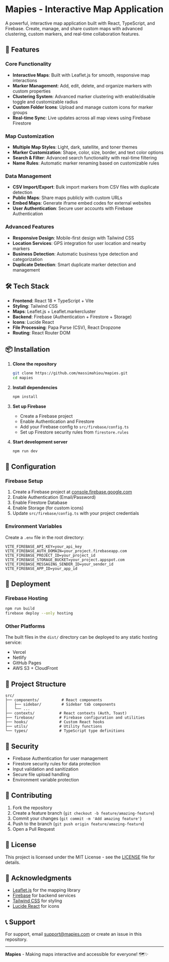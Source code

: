 # Mapies - Interactive Map Application

A powerful, interactive map application built with React, TypeScript, and Firebase. Create, manage, and share custom maps with advanced clustering, custom markers, and real-time collaboration features.

## 🚀 Features

### Core Functionality
- **Interactive Maps**: Built with Leaflet.js for smooth, responsive map interactions
- **Marker Management**: Add, edit, delete, and organize markers with custom properties
- **Clustering System**: Advanced marker clustering with enable/disable toggle and customizable radius
- **Custom Folder Icons**: Upload and manage custom icons for marker groups
- **Real-time Sync**: Live updates across all map views using Firebase Firestore

### Map Customization
- **Multiple Map Styles**: Light, dark, satellite, and toner themes
- **Marker Customization**: Shape, color, size, border, and text color options
- **Search & Filter**: Advanced search functionality with real-time filtering
- **Name Rules**: Automatic marker renaming based on customizable rules

### Data Management
- **CSV Import/Export**: Bulk import markers from CSV files with duplicate detection
- **Public Maps**: Share maps publicly with custom URLs
- **Embed Maps**: Generate iframe embed codes for external websites
- **User Authentication**: Secure user accounts with Firebase Authentication

### Advanced Features
- **Responsive Design**: Mobile-first design with Tailwind CSS
- **Location Services**: GPS integration for user location and nearby markers
- **Business Detection**: Automatic business type detection and categorization
- **Duplicate Detection**: Smart duplicate marker detection and management

## 🛠️ Tech Stack

- **Frontend**: React 18 + TypeScript + Vite
- **Styling**: Tailwind CSS
- **Maps**: Leaflet.js + Leaflet.markercluster
- **Backend**: Firebase (Authentication + Firestore + Storage)
- **Icons**: Lucide React
- **File Processing**: Papa Parse (CSV), React Dropzone
- **Routing**: React Router DOM

## 📦 Installation

1. **Clone the repository**
   ```bash
   git clone https://github.com/massimahiou/mapies.git
   cd mapies
   ```

2. **Install dependencies**
   ```bash
   npm install
   ```

3. **Set up Firebase**
   - Create a Firebase project
   - Enable Authentication and Firestore
   - Add your Firebase config to `src/firebase/config.ts`
   - Set up Firestore security rules from `firestore.rules`

4. **Start development server**
   ```bash
   npm run dev
   ```

## 🔧 Configuration

### Firebase Setup
1. Create a Firebase project at [console.firebase.google.com](https://console.firebase.google.com)
2. Enable Authentication (Email/Password)
3. Enable Firestore Database
4. Enable Storage (for custom icons)
5. Update `src/firebase/config.ts` with your project credentials

### Environment Variables
Create a `.env` file in the root directory:
```env
VITE_FIREBASE_API_KEY=your_api_key
VITE_FIREBASE_AUTH_DOMAIN=your_project.firebaseapp.com
VITE_FIREBASE_PROJECT_ID=your_project_id
VITE_FIREBASE_STORAGE_BUCKET=your_project.appspot.com
VITE_FIREBASE_MESSAGING_SENDER_ID=your_sender_id
VITE_FIREBASE_APP_ID=your_app_id
```

## 🚀 Deployment

### Firebase Hosting
```bash
npm run build
firebase deploy --only hosting
```

### Other Platforms
The built files in the `dist/` directory can be deployed to any static hosting service:
- Vercel
- Netlify
- GitHub Pages
- AWS S3 + CloudFront

## 📁 Project Structure

```
src/
├── components/          # React components
│   ├── sidebar/         # Sidebar tab components
│   └── ...
├── contexts/           # React contexts (Auth, Toast)
├── firebase/           # Firebase configuration and utilities
├── hooks/              # Custom React hooks
├── utils/              # Utility functions
└── types/              # TypeScript type definitions
```

## 🔐 Security

- Firebase Authentication for user management
- Firestore security rules for data protection
- Input validation and sanitization
- Secure file upload handling
- Environment variable protection

## 🤝 Contributing

1. Fork the repository
2. Create a feature branch (`git checkout -b feature/amazing-feature`)
3. Commit your changes (`git commit -m 'Add amazing feature'`)
4. Push to the branch (`git push origin feature/amazing-feature`)
5. Open a Pull Request

## 📄 License

This project is licensed under the MIT License - see the [LICENSE](LICENSE) file for details.

## 🙏 Acknowledgments

- [Leaflet.js](https://leafletjs.com/) for the mapping library
- [Firebase](https://firebase.google.com/) for backend services
- [Tailwind CSS](https://tailwindcss.com/) for styling
- [Lucide React](https://lucide.dev/) for icons

## 📞 Support

For support, email support@mapies.com or create an issue in this repository.

---

**Mapies** - Making maps interactive and accessible for everyone! 🗺️✨






